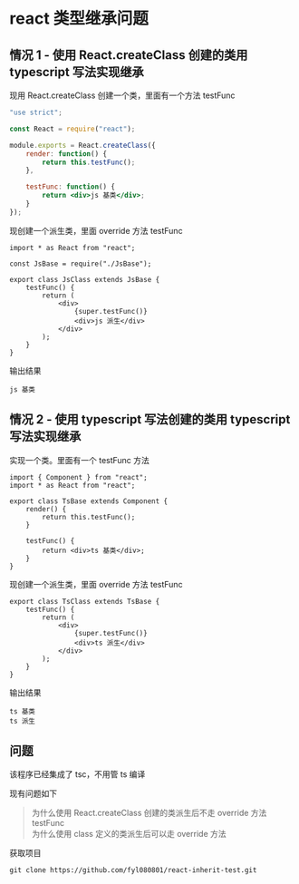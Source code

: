 # react 类型继承问题

## 情况 1 - 使用 React.createClass 创建的类用 typescript 写法实现继承

现用 React.createClass 创建一个类，里面有一个方法 testFunc

```jsx
"use strict";

const React = require("react");

module.exports = React.createClass({
    render: function() {
        return this.testFunc();
    },

    testFunc: function() {
        return <div>js 基类</div>;
    }
});
```

现创建一个派生类，里面 override 方法 testFunc

```tsx
import * as React from "react";

const JsBase = require("./JsBase");

export class JsClass extends JsBase {
    testFunc() {
        return (
            <div>
                {super.testFunc()}
                <div>js 派生</div>
            </div>
        );
    }
}
```

输出结果

```
js 基类
```

## 情况 2 - 使用 typescript 写法创建的类用 typescript 写法实现继承

实现一个类。里面有一个 testFunc 方法

```tsx
import { Component } from "react";
import * as React from "react";

export class TsBase extends Component {
    render() {
        return this.testFunc();
    }

    testFunc() {
        return <div>ts 基类</div>;
    }
}
```

现创建一个派生类，里面 override 方法 testFunc

```tsx
export class TsClass extends TsBase {
    testFunc() {
        return (
            <div>
                {super.testFunc()}
                <div>ts 派生</div>
            </div>
        );
    }
}
```

输出结果

```
ts 基类
ts 派生
```

## 问题

该程序已经集成了 tsc，不用管 ts 编译

现有问题如下

> 为什么使用 React.createClass 创建的类派生后不走 override 方法 testFunc  
> 为什么使用 class 定义的类派生后可以走 override 方法

获取项目

```
git clone https://github.com/fyl080801/react-inherit-test.git
```
